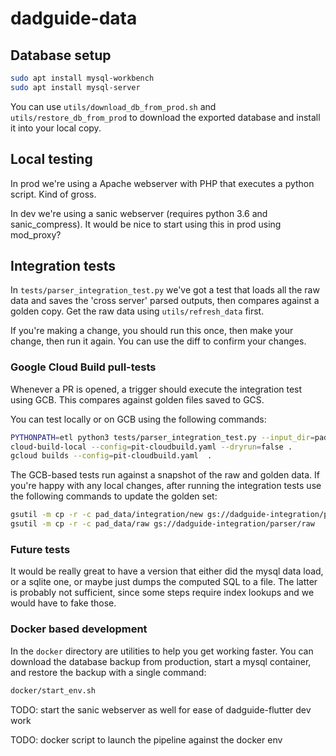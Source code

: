 # dadguide-data

## Database setup

```bash
sudo apt install mysql-workbench
sudo apt install mysql-server

```

You can use `utils/download_db_from_prod.sh` and `utils/restore_db_from_prod` to download the
exported database and install it into your local copy.


## Local testing

In prod we're using a Apache webserver with PHP that executes a python script. Kind of gross.

In dev we're using a sanic webserver (requires python 3.6 and sanic_compress). It would be nice
to start using this in prod using mod_proxy? 

## Integration tests

In `tests/parser_integration_test.py` we've got a test that loads all the raw data and saves the
'cross server' parsed outputs, then compares against a golden copy. Get the raw data using
`utils/refresh_data` first.

If you're making a change, you should run this once, then make your change, then run it again.
You can use the diff to confirm your changes.

### Google Cloud Build pull-tests

Whenever a PR is opened, a trigger should execute the integration test using GCB. This compares
against golden files saved to GCS.

You can test locally or on GCB using the following commands:

```bash
PYTHONPATH=etl python3 tests/parser_integration_test.py --input_dir=pad_data/raw --output_dir=pad_data/integration
cloud-build-local --config=pit-cloudbuild.yaml --dryrun=false .
gcloud builds --config=pit-cloudbuild.yaml  .
```

The GCB-based tests run against a snapshot of the raw and golden data. If you're happy with any
local changes, after running the integration tests use the following commands to update the
golden set:

```bash
gsutil -m cp -r -c pad_data/integration/new gs://dadguide-integration/parser/golden
gsutil -m cp -r -c pad_data/raw gs://dadguide-integration/parser/raw
```

### Future tests

It would be really great to have a version that either did the mysql data load, or a sqlite one, or
maybe just dumps the computed SQL to a file. The latter is probably not sufficient, since some steps
require index lookups and we would have to fake those.

### Docker based development

In the `docker` directory are utilities to help you get working faster. You can download the database
backup from production, start a mysql container, and restore the backup with a single command:

```bash
docker/start_env.sh
```

TODO: start the sanic webserver as well for ease of dadguide-flutter dev work

TODO: docker script to launch the pipeline against the docker env